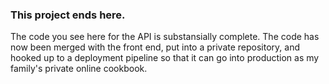 ### This project ends here.

The code you see here for the API is substansially complete. The code has now been merged with the front end, put into a private repository, and hooked up to a deployment pipeline so that it can go into production as my family's private online cookbook.
